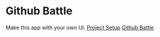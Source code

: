 # Github Battle

Make this app with your own UI.
[Project Setup](https://medium.com/@brianhan/watch-compile-your-sass-with-npm-9ba2b878415b)
[Github Battle](https://rt-react-fundamentals.firebaseapp.com/)
